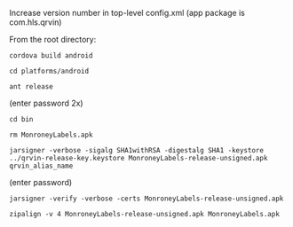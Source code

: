 Increase version number in top-level config.xml (app package is com.hls.qrvin)

From the root directory:

`cordova build android`

`cd platforms/android`

`ant release`

(enter password 2x)

`cd bin`

`rm MonroneyLabels.apk`

`jarsigner -verbose -sigalg SHA1withRSA -digestalg SHA1 -keystore ../qrvin-release-key.keystore MonroneyLabels-release-unsigned.apk qrvin_alias_name`

(enter password)

`jarsigner -verify -verbose -certs MonroneyLabels-release-unsigned.apk`

`zipalign -v 4 MonroneyLabels-release-unsigned.apk MonroneyLabels.apk`